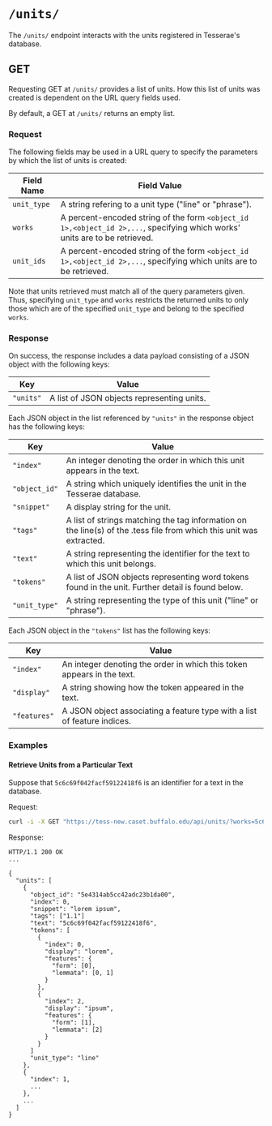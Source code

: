 # `/units/`

The `/units/` endpoint interacts with the units registered in Tesserae's database.

## GET

Requesting GET at `/units/` provides a list of units.  How this list of units was created is dependent on the URL query fields used.

By default, a GET at `/units/` returns an empty list.

### Request

The following fields may be used in a URL query to specify the parameters by which the list of units is created:

|Field Name|Field Value|
|---|---|
|`unit_type`|A string refering to a unit type ("line" or "phrase").|
|`works`|A percent-encoded string of the form `<object_id 1>,<object_id 2>,...`, specifying which works' units are to be retrieved.|
|`unit_ids`|A percent-encoded string of the form `<object_id 1>,<object_id 2>,...`, specifying which units are to be retrieved.|

Note that units retrieved must match all of the query parameters given.  Thus, specifying `unit_type` and `works` restricts the returned units to only those which are of the specified `unit_type` and belong to the specified `works`.

### Response

On success, the response includes a data payload consisting of a JSON object with the following keys:

|Key|Value|
|---|---|
|`"units"`|A list of JSON objects representing units.|

Each JSON object in the list referenced by `"units"` in the response object has the following keys:

|Key|Value|
|---|---|
|`"index"`|An integer denoting the order in which this unit appears in the text.|
|`"object_id"`|A string which uniquely identifies the unit in the Tesserae database.|
|`"snippet"`|A display string for the unit.|
|`"tags"`|A list of strings matching the tag information on the line(s) of the .tess file from which this unit was extracted.|
|`"text"`|A string representing the identifier for the text to which this unit belongs.|
|`"tokens"`|A list of JSON objects representing word tokens found in the unit.  Further detail is found below.|
|`"unit_type"`|A string representing the type of this unit ("line" or "phrase").|

Each JSON object in the `"tokens"` list has the following keys:

|Key|Value|
|---|---|
|`"index"`|An integer denoting the order in which this token appears in the text.|
|`"display"`|A string showing how the token appeared in the text.|
|`"features"`|A JSON object associating a feature type with a list of feature indices.|

### Examples

#### Retrieve Units from a Particular Text

Suppose that `5c6c69f042facf59122418f6` is an identifier for a text in the database.

Request:

```bash
curl -i -X GET "https://tess-new.caset.buffalo.edu/api/units/?works=5c6c69f042facf59122418f6"
```

Response:

```http
HTTP/1.1 200 OK
...

{
  "units": [
    {
      "object_id": "5e4314ab5cc42adc23b1da00",
      "index": 0,
      "snippet": "lorem ipsum",
      "tags": ["1.1"]
      "text": "5c6c69f042facf59122418f6",
      "tokens": [
        {
          "index": 0,
          "display": "lorem",
          "features": {
            "form": [0],
            "lemmata": [0, 1]
          }
        },
        {
          "index": 2,
          "display": "ipsum",
          "features": {
            "form": [1],
            "lemmata": [2]
          }
        }
      ]
      "unit_type": "line"
    },
    {
      "index": 1,
      ...
    },
    ...
  ]
}
```
